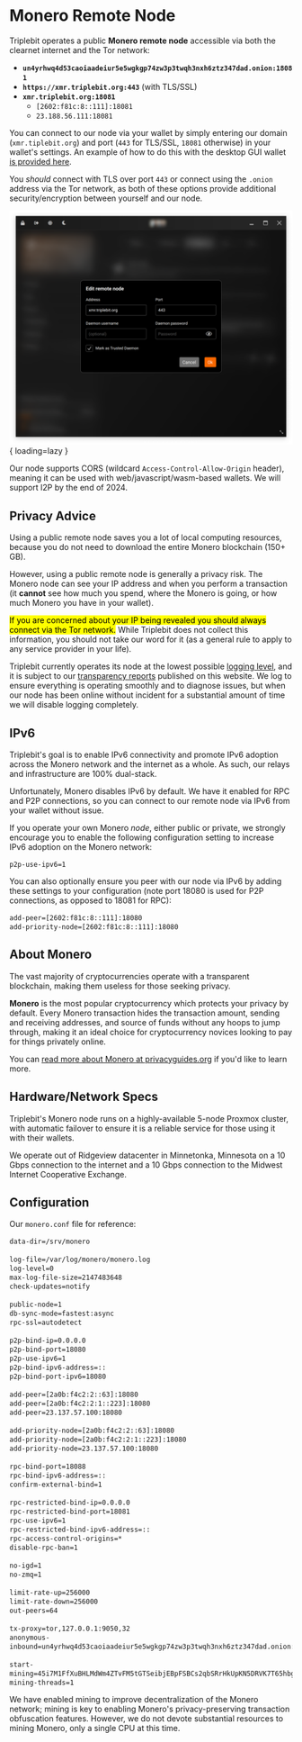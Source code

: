 # Monero Remote Node

Triplebit operates a public **Monero remote node** accessible via both the clearnet internet and the Tor network:

- **`un4yrhwq4d53caoiaadeiur5e5wgkgp74zw3p3twqh3nxh6ztz347dad.onion:18081`**
- **`https://xmr.triplebit.org:443`** (with TLS/SSL)
- **`xmr.triplebit.org:18081`**
    - `[2602:f81c:8::111]:18081`
    - `23.188.56.111:18081`

You can connect to our node via your wallet by simply entering our domain (`xmr.tiplebit.org`) and port (`443` for TLS/SSL, `18081` otherwise) in your wallet's settings. An example of how to do this with the desktop GUI wallet [is provided here](https://www.getmonero.org/resources/user-guides/remote_node_gui.html).

You *should* connect with TLS over port `443` or connect using the `.onion` address via the Tor network, as both of these options provide additional security/encryption between yourself and our node.

![Screenshot of Monero Wallet settings showing xmr.triplebit.org entered in the Address box, and 443 entered in the port box, with other settings left as their defaults](images/monero-wallet.png){ loading=lazy }

Our node supports CORS (wildcard `Access-Control-Allow-Origin` header), meaning it can be used with web/javascript/wasm-based wallets. We will support I2P by the end of 2024.

## Privacy Advice

Using a public remote node saves you a lot of local computing resources, because you do not need to download the entire Monero blockchain (150+ GB).

However, using a public remote node is generally a privacy risk. The Monero node can see your IP address and when you perform a transaction (it **cannot** see how much you spend, where the Monero is going, or how much Monero you have in your wallet).

<mark>If you are concerned about your IP being revealed you should always connect via the Tor network.</mark> While Triplebit does not collect this information, you should not take our word for it (as a general rule to apply to any service provider in your life).

Triplebit currently operates its node at the lowest possible [logging level](https://getmonero.dev/interacting/monerod.html#logging), and it is subject to our [transparency reports](transparency.md) published on this website. We log to ensure everything is operating smoothly and to diagnose issues, but when our node has been online without incident for a substantial amount of time we will disable logging completely.

## IPv6

Triplebit's goal is to enable IPv6 connectivity and promote IPv6 adoption across the Monero network and the internet as a whole. As such, our relays and infrastructure are 100% dual-stack.

Unfortunately, Monero disables IPv6 by default. We have it enabled for RPC and P2P connections, so you can connect to our remote node via IPv6 from your wallet without issue.

If you operate your own Monero *node*, either public or private, we strongly encourage you to enable the following configuration setting to increase IPv6 adoption on the Monero network:

```
p2p-use-ipv6=1
```

You can also optionally ensure you peer with our node via IPv6 by adding these settings to your configuration (note port 18080 is used for P2P connections, as opposed to 18081 for RPC):

```
add-peer=[2602:f81c:8::111]:18080
add-priority-node=[2602:f81c:8::111]:18080
```

## About Monero

The vast majority of cryptocurrencies operate with a transparent blockchain, making them useless for those seeking privacy.

**Monero** is the most popular cryptocurrency which protects your privacy by default. Every Monero transaction hides the transaction amount, sending and receiving addresses, and source of funds without any hoops to jump through, making it an ideal choice for cryptocurrency novices looking to pay for things privately online.

You can [read more about Monero at privacyguides.org](https://www.privacyguides.org/en/cryptocurrency/) if you'd like to learn more.

## Hardware/Network Specs

Triplebit's Monero node runs on a highly-available 5-node Proxmox cluster, with automatic failover to ensure it is a reliable service for those using it with their wallets.

We operate out of Ridgeview datacenter in Minnetonka, Minnesota on a 10 Gbps connection to the internet and a 10 Gbps connection to the Midwest Internet Cooperative Exchange.

## Configuration

Our `monero.conf` file for reference:

```
data-dir=/srv/monero

log-file=/var/log/monero/monero.log
log-level=0
max-log-file-size=2147483648
check-updates=notify

public-node=1
db-sync-mode=fastest:async
rpc-ssl=autodetect

p2p-bind-ip=0.0.0.0
p2p-bind-port=18080
p2p-use-ipv6=1
p2p-bind-ipv6-address=::
p2p-bind-port-ipv6=18080

add-peer=[2a0b:f4c2:2::63]:18080
add-peer=[2a0b:f4c2:2:1::223]:18080
add-peer=23.137.57.100:18080

add-priority-node=[2a0b:f4c2:2::63]:18080
add-priority-node=[2a0b:f4c2:2:1::223]:18080
add-priority-node=23.137.57.100:18080

rpc-bind-port=18088
rpc-bind-ipv6-address=::
confirm-external-bind=1

rpc-restricted-bind-ip=0.0.0.0
rpc-restricted-bind-port=18081
rpc-use-ipv6=1
rpc-restricted-bind-ipv6-address=::
rpc-access-control-origins=*
disable-rpc-ban=1

no-igd=1
no-zmq=1

limit-rate-up=256000
limit-rate-down=256000
out-peers=64

tx-proxy=tor,127.0.0.1:9050,32
anonymous-inbound=un4yrhwq4d53caoiaadeiur5e5wgkgp74zw3p3twqh3nxh6ztz347dad.onion:18083,127.0.0.1:18083,128

start-mining=45i7M1FfXuBHLMdWm4ZTvFM5tGTSeibjEBpFSBCs2qbSRrHkUpKN5DRVK7T65hbg3WhGXepH7y6Xvb8XdxBmBS8V4AJXtyC
mining-threads=1
```

We have enabled mining to improve decentralization of the Monero network; mining is key to enabling Monero's privacy-preserving transaction obfuscation features. However, we do not devote substantial resources to mining Monero, only a single CPU at this time.
